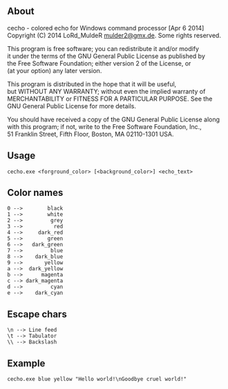 About
-------------

cecho - colored echo for Windows command processor [Apr  6 2014]  
Copyright (C) 2014 LoRd_MuldeR <mulder2@gmx.de>. Some rights reserved.

This program is free software; you can redistribute it and/or modify  
it under the terms of the GNU General Public License as published by  
the Free Software Foundation; either version 2 of the License, or  
(at your option) any later version.

This program is distributed in the hope that it will be useful,  
but WITHOUT ANY WARRANTY; without even the implied warranty of  
MERCHANTABILITY or FITNESS FOR A PARTICULAR PURPOSE.  See the  
GNU General Public License for more details.

You should have received a copy of the GNU General Public License along  
with this program; if not, write to the Free Software Foundation, Inc.,  
51 Franklin Street, Fifth Floor, Boston, MA 02110-1301 USA.


Usage
-------------

`cecho.exe <forground_color> [<background_color>] <echo_text>`


Color names
-------------

`0 -->        black`  
`1 -->        white`  
`2 -->         grey`  
`3 -->          red`  
`4 -->     dark_red`  
`5 -->        green`  
`6 -->   dark_green`  
`7 -->         blue`  
`8 -->    dark_blue`  
`9 -->       yellow`  
`a -->  dark_yellow`  
`b -->      magenta`  
`c --> dark_magenta`  
`d -->         cyan`  
`e -->    dark_cyan`


Escape chars
-------------

`\n --> Line feed`  
`\t --> Tabulator`  
`\\ --> Backslash`

   
Example
-------------

`cecho.exe blue yellow "Hello world!\nGoodbye cruel world!"`
